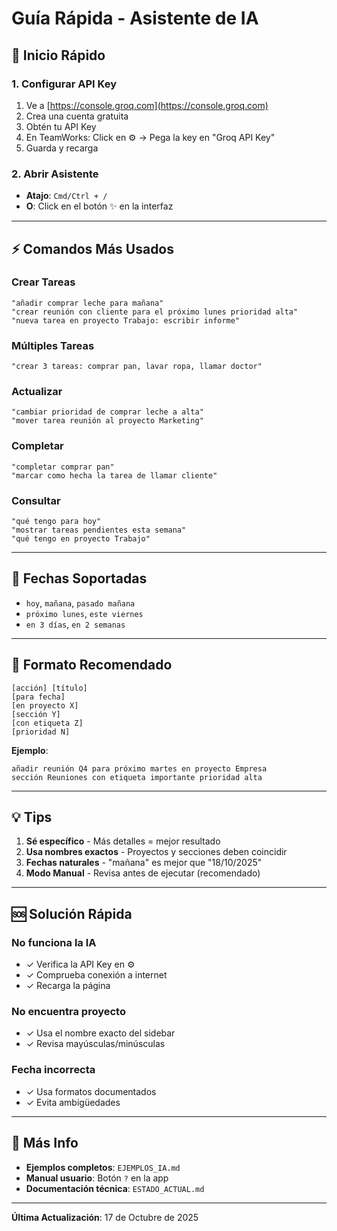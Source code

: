 # Guía Rápida - Asistente de IA

## 🚀 Inicio Rápido

### 1. Configurar API Key
1. Ve a [https://console.groq.com](https://console.groq.com)
2. Crea una cuenta gratuita
3. Obtén tu API Key
4. En TeamWorks: Click en ⚙️ → Pega la key en "Groq API Key"
5. Guarda y recarga

### 2. Abrir Asistente
- **Atajo**: `Cmd/Ctrl + /`
- **O**: Click en el botón ✨ en la interfaz

---

## ⚡ Comandos Más Usados

### Crear Tareas
```
"añadir comprar leche para mañana"
"crear reunión con cliente para el próximo lunes prioridad alta"
"nueva tarea en proyecto Trabajo: escribir informe"
```

### Múltiples Tareas
```
"crear 3 tareas: comprar pan, lavar ropa, llamar doctor"
```

### Actualizar
```
"cambiar prioridad de comprar leche a alta"
"mover tarea reunión al proyecto Marketing"
```

### Completar
```
"completar comprar pan"
"marcar como hecha la tarea de llamar cliente"
```

### Consultar
```
"qué tengo para hoy"
"mostrar tareas pendientes esta semana"
"qué tengo en proyecto Trabajo"
```

---

## 📅 Fechas Soportadas

- `hoy`, `mañana`, `pasado mañana`
- `próximo lunes`, `este viernes`
- `en 3 días`, `en 2 semanas`

---

## 🎯 Formato Recomendado

```
[acción] [título] 
[para fecha] 
[en proyecto X] 
[sección Y] 
[con etiqueta Z] 
[prioridad N]
```

**Ejemplo**:
```
añadir reunión Q4 para próximo martes en proyecto Empresa 
sección Reuniones con etiqueta importante prioridad alta
```

---

## 💡 Tips

1. **Sé específico** - Más detalles = mejor resultado
2. **Usa nombres exactos** - Proyectos y secciones deben coincidir
3. **Fechas naturales** - "mañana" es mejor que "18/10/2025"
4. **Modo Manual** - Revisa antes de ejecutar (recomendado)

---

## 🆘 Solución Rápida

### No funciona la IA
- ✓ Verifica la API Key en ⚙️
- ✓ Comprueba conexión a internet
- ✓ Recarga la página

### No encuentra proyecto
- ✓ Usa el nombre exacto del sidebar
- ✓ Revisa mayúsculas/minúsculas

### Fecha incorrecta
- ✓ Usa formatos documentados
- ✓ Evita ambigüedades

---

## 📖 Más Info

- **Ejemplos completos**: `EJEMPLOS_IA.md`
- **Manual usuario**: Botón `?` en la app
- **Documentación técnica**: `ESTADO_ACTUAL.md`

---

**Última Actualización**: 17 de Octubre de 2025
